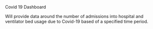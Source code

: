 Covid 19 Dashboard

Will provide data around the number of admissions into hospital and ventilator bed usage due to Covid-19 based of a specified time period.

